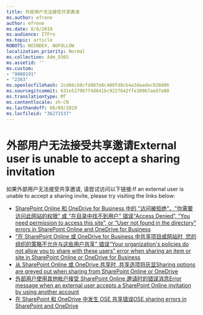 ```yaml
---
title: 外部用户无法接受共享邀请
ms.author: efrene
author: efrene
ms.date: 8/8/2019
ms.audience: ITPro
ms.topic: article
ROBOTS: NOINDEX, NOFOLLOW
localization_priority: Normal
ms.collection: Adm_O365
ms.assetid: ''
ms.custom:
- "9000191"
- "2383"
ms.openlocfilehash: 2cd66cb9cfd407e8c480fd8cb4a3daadec928d06
ms.sourcegitcommit: 631e527967f4d641bc9227642ffe38967ae87a00
ms.translationtype: MT
ms.contentlocale: zh-CN
ms.lasthandoff: 08/09/2019
ms.locfileid: "36271537"
---
```

# <a name="external-user-is-unable-to-accept-a-sharing-invitation"></a><span data-ttu-id="3d7f6-102">外部用户无法接受共享邀请</span><span class="sxs-lookup"><span data-stu-id="3d7f6-102">External user is unable to accept a sharing invitation</span></span>

<span data-ttu-id="3d7f6-103">如果外部用户无法接受共享邀请, 请尝试访问以下链接:</span><span class="sxs-lookup"><span data-stu-id="3d7f6-103">If an external user is unable to accept a sharing invite, please try visiting the links below:</span></span> 

- [<span data-ttu-id="3d7f6-104">SharePoint Online 和 OneDrive for Business 中的 "访问被拒绝"、"你需要访问此网站的权限" 或 "在目录中找不到用户" 错误</span><span class="sxs-lookup"><span data-stu-id="3d7f6-104">“Access Denied”, “You need permission to access this site”, or “User not found in the directory” errors in SharePoint Online and OneDrive for Business</span></span>](https://docs.microsoft.com/sharepoint/support/administration/access-denied-or-need-permission-error-sharepoint-online-or-onedrive-for-business)
- [<span data-ttu-id="3d7f6-105">"在 SharePoint Online 或 OneDrive for Business 中共享项目或网站时, 您的组织的策略不允许与这些用户共享" 错误</span><span class="sxs-lookup"><span data-stu-id="3d7f6-105">“Your organization's policies do not allow you to share with these users” error when sharing an item or site in SharePoint Online or OneDrive for Business</span></span>](https://docs.microsoft.com/sharepoint/support/administration/organization-policies-do-not-allow-you-to-share-with-users-error)
- [<span data-ttu-id="3d7f6-106">从 SharePoint Online 或 OneDrive 共享时, 共享选项将灰显</span><span class="sxs-lookup"><span data-stu-id="3d7f6-106">Sharing options are greyed out when sharing from SharePoint Online or OneDrive</span></span>](https://docs.microsoft.com/sharepoint/support/administration/sharing-options-grayed-out-when-sharing-from-sharepoint-online-or-onedrive)
- [<span data-ttu-id="3d7f6-107">外部用户使用其他帐户接受 SharePoint Online 邀请时的错误消息</span><span class="sxs-lookup"><span data-stu-id="3d7f6-107">Error message when an external user accepts a SharePoint Online invitation by using another account</span></span>](https://support.office.com/article/Error-message-when-an-external-user-accepts-a-SharePoint-Online-invitation-by-using-another-account-f0d34413-ea7c-42c7-a485-c4e5d421e5f0-)
- [<span data-ttu-id="3d7f6-108">在 SharePoint 和 OneDrive 中发生 OSE 共享错误</span><span class="sxs-lookup"><span data-stu-id="3d7f6-108">OSE sharing errors in SharePoint and OneDrive</span></span>](https://docs.microsoft.com/sharepoint/sharepoint-onedrive-error-message)





